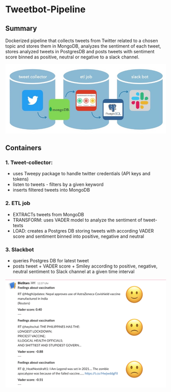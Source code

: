 # Tweetbot-Pipeline

## Summary
Dockerized pipeline that collects tweets from Twitter related to a chosen topic and stores them in MongoDB, analyzes the sentiment of each tweet, stores analyzed tweets in PostgresDB and posts tweets with sentiment score binned as positive, neutral or negative to a slack channel.

<img src="pipeline.jpg" width="600"/>

## Containers

### 1. Tweet-collector:
* uses Tweepy package to handle twitter credentials (API keys and tokens)
* listen to tweets - filters by a given keyword
* inserts filtered tweets into MongoDB
### 2. ETL job
* EXTRACTs tweets from MongoDB
* TRANSFORM: uses VADER model to analyze the sentiment of tweet-texts
* LOAD: creates a Postgres DB storing tweets with according VADER score and sentiment binned into positive, negative and neutral
### 3. Slackbot
* queries Postgres DB for latest tweet
* posts tweet + VADER score + Smiley according to positive, negative, neutral sentiment to Slack channel at a given time interval

<img src="slackbot_output.png" width="600"/>
